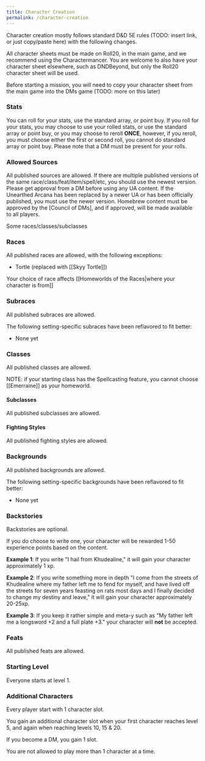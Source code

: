 ```yaml
---
title: Character Creation
permalink: /character-creation
---
```


Character creation mostly follows standard D&D 5E rules (TODO: insert link, or just copy/paste here) with the following changes.

All character sheets must be made on Roll20, in the main game, and we recommend using the Charactermancer. You are welcome to also have your character sheet elsewhere, such as DNDBeyond, but only the Roll20 character sheet will be used.

Before starting a mission, you will need to copy your character sheet from the main game into the DMs game (TODO: more on this later)

### Stats
You can roll for your stats, use the standard array, or point buy. If you roll for your stats, you may choose to use your rolled stats, or use the standard array or point buy, or you may choose to reroll **ONCE**, however, if you reroll, you must choose either the first or second roll, you cannot do standard array or point buy. Please note that a DM must be present for your rolls.

### Allowed Sources
All published sources are allowed. If there are multiple published versions of the same race/class/feat/item/spell/etc, you should use the newest version. Please get approval from a DM before using any UA content. If the Unearthed Arcana has been replaced by a newer UA or has been officially published, you must use the newer version. Homebrew content must be approved by the [Council of DMs], and if approved, will be made available to all players.

Some races/classes/subclasses

### Races
All published races are allowed, with the following exceptions:
- Tortle (replaced with [[Skyy Tortle]])

Your choice of race affects [[Homeworlds of the Races\|where your character is from]]

### Subraces
All published subraces are allowed.

The following setting-specific subraces have been reflavored to fit better:
- None yet

### Classes
All published classes are allowed.

NOTE: if your starting class has the Spellcasting feature, you cannot choose [[Emerraine]] as your homeworld.

#### Subclasses
All published subclasses are allowed.

#### Fighting Styles
All published fighting styles are allowed.

### Backgrounds
All published backgrounds are allowed.

The following setting-specific backgrounds have been reflavored to fit better:
- None yet

### Backstories
Backstories are optional.

If you do choose to write one, your character will be rewarded 1-50 experience points based on the content.

**Example 1**: If you write "I hail from Khudealine," it will gain your character approximately 1 xp.

**Example 2**: If you write something more in depth "I come from the streets of Khudealine where my father left me to fend for myself, and have lived off the streets for seven years feasting on rats most days and I finally decided to change my destiny and leave," it will gain your character approximately 20-25xp.
  
**Example 3**: If you keep it rather simple and meta-y such as "My father left me a longsword +2 and a full plate +3." your character will **not** be accepted.

### Feats
All published feats are allowed.

### Starting Level
Everyone starts at level 1.

### Additional Characters
Every player start with 1 character slot.

You gain an additional character slot when your first character reaches level 5, and again when reaching levels 10, 15 & 20.

If you become a DM, you gain 1 slot.

You are not allowed to play more than 1 character at a time.


